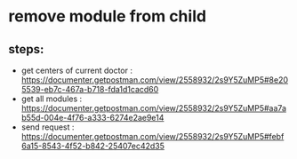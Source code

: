 # remove module from child
## steps: 
* get centers of current doctor : https://documenter.getpostman.com/view/2558932/2s9Y5ZuMP5#8e205539-eb7c-467a-b718-fda1d1cacd60
* get all modules : https://documenter.getpostman.com/view/2558932/2s9Y5ZuMP5#aa7ab55d-004e-4f76-a333-6274e2ae9e14
* send request : https://documenter.getpostman.com/view/2558932/2s9Y5ZuMP5#febf6a15-8543-4f52-b842-25407ec42d35